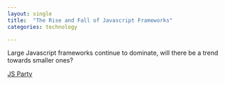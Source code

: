```yaml
---
layout: single
title:  "The Rise and Fall of Javascript Frameworks"
categories: technology

---
```

Large Javascript frameworks continue to dominate, will there be a trend towards smaller ones?

[JS Party](https://changelog.com/jsparty/258)

